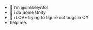 - 👋 I’m @unlikelyAtol
- 👀 i do Some Unity
- 🌱 i LOVE trying to figure out bugs in C# 
-  help me.

<!---
Unlikelyatol/Unlikelyatol is a ✨ special ✨ repository because its `README.md` (this file) appears on your GitHub profile.
You can click the Preview link to take a look at your changes.
--->
